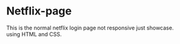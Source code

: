 # Netflix-page
This is the normal netflix login page not responsive just showcase.
<br>
using HTML and CSS. 
